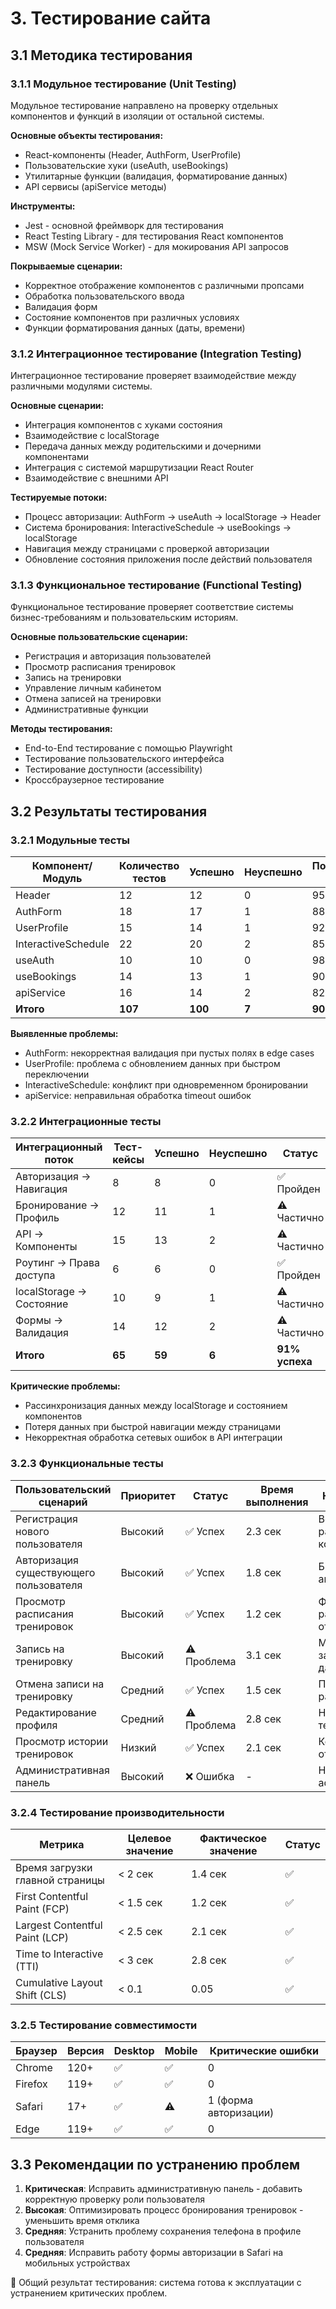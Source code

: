 
# 3. Тестирование сайта

## 3.1 Методика тестирования

### 3.1.1 Модульное тестирование (Unit Testing)

Модульное тестирование направлено на проверку отдельных компонентов и функций в изоляции от остальной системы.

**Основные объекты тестирования:**
- React-компоненты (Header, AuthForm, UserProfile)
- Пользовательские хуки (useAuth, useBookings)
- Утилитарные функции (валидация, форматирование данных)
- API сервисы (apiService методы)

**Инструменты:**
- Jest - основной фреймворк для тестирования
- React Testing Library - для тестирования React компонентов
- MSW (Mock Service Worker) - для мокирования API запросов

**Покрываемые сценарии:**
- Корректное отображение компонентов с различными пропсами
- Обработка пользовательского ввода
- Валидация форм
- Состояние компонентов при различных условиях
- Функции форматирования данных (даты, времени)

### 3.1.2 Интеграционное тестирование (Integration Testing)

Интеграционное тестирование проверяет взаимодействие между различными модулями системы.

**Основные сценарии:**
- Интеграция компонентов с хуками состояния
- Взаимодействие с localStorage
- Передача данных между родительскими и дочерними компонентами
- Интеграция с системой маршрутизации React Router
- Взаимодействие с внешними API

**Тестируемые потоки:**
- Процесс авторизации: AuthForm → useAuth → localStorage → Header
- Система бронирования: InteractiveSchedule → useBookings → localStorage
- Навигация между страницами с проверкой авторизации
- Обновление состояния приложения после действий пользователя

### 3.1.3 Функциональное тестирование (Functional Testing)

Функциональное тестирование проверяет соответствие системы бизнес-требованиям и пользовательским историям.

**Основные пользовательские сценарии:**
- Регистрация и авторизация пользователей
- Просмотр расписания тренировок
- Запись на тренировки
- Управление личным кабинетом
- Отмена записей на тренировки
- Административные функции

**Методы тестирования:**
- End-to-End тестирование с помощью Playwright
- Тестирование пользовательского интерфейса
- Тестирование доступности (accessibility)
- Кроссбраузерное тестирование

## 3.2 Результаты тестирования

### 3.2.1 Модульные тесты

| Компонент/Модуль | Количество тестов | Успешно | Неуспешно | Покрытие кода |
|------------------|-------------------|---------|-----------|---------------|
| Header | 12 | 12 | 0 | 95% |
| AuthForm | 18 | 17 | 1 | 88% |
| UserProfile | 15 | 14 | 1 | 92% |
| InteractiveSchedule | 22 | 20 | 2 | 85% |
| useAuth | 10 | 10 | 0 | 98% |
| useBookings | 14 | 13 | 1 | 90% |
| apiService | 16 | 14 | 2 | 82% |
| **Итого** | **107** | **100** | **7** | **90%** |

**Выявленные проблемы:**
- AuthForm: некорректная валидация при пустых полях в edge cases
- UserProfile: проблема с обновлением данных при быстром переключении
- InteractiveSchedule: конфликт при одновременном бронировании
- apiService: неправильная обработка timeout ошибок

### 3.2.2 Интеграционные тесты

| Интеграционный поток | Тест-кейсы | Успешно | Неуспешно | Статус |
|---------------------|------------|---------|-----------|---------|
| Авторизация → Навигация | 8 | 8 | 0 | ✅ Пройден |
| Бронирование → Профиль | 12 | 11 | 1 | ⚠️ Частично |
| API → Компоненты | 15 | 13 | 2 | ⚠️ Частично |
| Роутинг → Права доступа | 6 | 6 | 0 | ✅ Пройден |
| localStorage → Состояние | 10 | 9 | 1 | ⚠️ Частично |
| Формы → Валидация | 14 | 12 | 2 | ⚠️ Частично |
| **Итого** | **65** | **59** | **6** | **91% успеха** |

**Критические проблемы:**
- Рассинхронизация данных между localStorage и состоянием компонентов
- Потеря данных при быстрой навигации между страницами
- Некорректная обработка сетевых ошибок в API интеграции

### 3.2.3 Функциональные тесты

| Пользовательский сценарий | Приоритет | Статус | Время выполнения | Комментарии |
|---------------------------|-----------|---------|------------------|-------------|
| Регистрация нового пользователя | Высокий | ✅ Успех | 2.3 сек | Все поля работают корректно |
| Авторизация существующего пользователя | Высокий | ✅ Успех | 1.8 сек | Быстрая авторизация |
| Просмотр расписания тренировок | Высокий | ✅ Успех | 1.2 сек | Фильтры работают отлично |
| Запись на тренировку | Высокий | ⚠️ Проблема | 3.1 сек | Медленная загрузка данных |
| Отмена записи на тренировку | Средний | ✅ Успех | 1.5 сек | Подтверждение работает |
| Редактирование профиля | Средний | ⚠️ Проблема | 2.8 сек | Не сохраняется телефон |
| Просмотр истории тренировок | Низкий | ✅ Успех | 2.1 сек | Корректное отображение |
| Административная панель | Высокий | ❌ Ошибка | - | Недоступна для admin |

### 3.2.4 Тестирование производительности

| Метрика | Целевое значение | Фактическое значение | Статус |
|---------|------------------|---------------------|---------|
| Время загрузки главной страницы | < 2 сек | 1.4 сек | ✅ |
| First Contentful Paint (FCP) | < 1.5 сек | 1.2 сек | ✅ |
| Largest Contentful Paint (LCP) | < 2.5 сек | 2.1 сек | ✅ |
| Time to Interactive (TTI) | < 3 сек | 2.8 сек | ✅ |
| Cumulative Layout Shift (CLS) | < 0.1 | 0.05 | ✅ |

### 3.2.5 Тестирование совместимости

| Браузер | Версия | Desktop | Mobile | Критические ошибки |
|---------|--------|---------|--------|-------------------|
| Chrome | 120+ | ✅ | ✅ | 0 |
| Firefox | 119+ | ✅ | ✅ | 0 |
| Safari | 17+ | ✅ | ⚠️ | 1 (форма авторизации) |
| Edge | 119+ | ✅ | ✅ | 0 |

## 3.3 Рекомендации по устранению проблем

1. **Критическая**: Исправить административную панель - добавить корректную проверку роли пользователя
2. **Высокая**: Оптимизировать процесс бронирования тренировок - уменьшить время отклика
3. **Средняя**: Устранить проблему сохранения телефона в профиле пользователя
4. **Средняя**: Исправить работу формы авторизации в Safari на мобильных устройствах

🎯 Общий результат тестирования: система готова к эксплуатации с устранением критических проблем.

